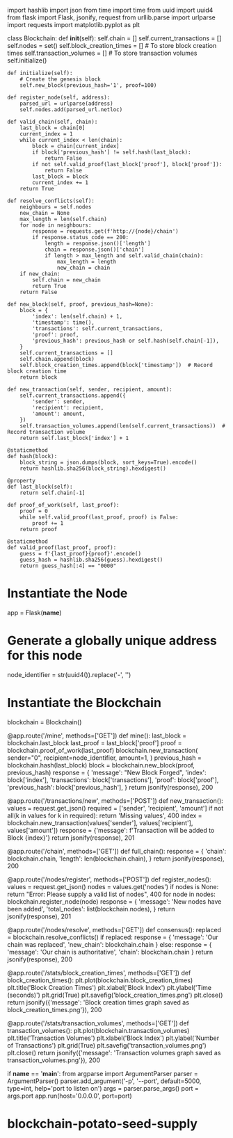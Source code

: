 import hashlib
import json
from time import time
from uuid import uuid4
from flask import Flask, jsonify, request
from urllib.parse import urlparse
import requests
import matplotlib.pyplot as plt

class Blockchain:
    def __init__(self):
        self.chain = []
        self.current_transactions = []
        self.nodes = set()
        self.block_creation_times = []  # To store block creation times
        self.transaction_volumes = []   # To store transaction volumes
        self.initialize()

    def initialize(self):
        # Create the genesis block
        self.new_block(previous_hash='1', proof=100)

    def register_node(self, address):
        parsed_url = urlparse(address)
        self.nodes.add(parsed_url.netloc)

    def valid_chain(self, chain):
        last_block = chain[0]
        current_index = 1
        while current_index < len(chain):
            block = chain[current_index]
            if block['previous_hash'] != self.hash(last_block):
                return False
            if not self.valid_proof(last_block['proof'], block['proof']):
                return False
            last_block = block
            current_index += 1
        return True

    def resolve_conflicts(self):
        neighbours = self.nodes
        new_chain = None
        max_length = len(self.chain)
        for node in neighbours:
            response = requests.get(f'http://{node}/chain')
            if response.status_code == 200:
                length = response.json()['length']
                chain = response.json()['chain']
                if length > max_length and self.valid_chain(chain):
                    max_length = length
                    new_chain = chain
        if new_chain:
            self.chain = new_chain
            return True
        return False

    def new_block(self, proof, previous_hash=None):
        block = {
            'index': len(self.chain) + 1,
            'timestamp': time(),
            'transactions': self.current_transactions,
            'proof': proof,
            'previous_hash': previous_hash or self.hash(self.chain[-1]),
        }
        self.current_transactions = []
        self.chain.append(block)
        self.block_creation_times.append(block['timestamp'])  # Record block creation time
        return block

    def new_transaction(self, sender, recipient, amount):
        self.current_transactions.append({
            'sender': sender,
            'recipient': recipient,
            'amount': amount,
        })
        self.transaction_volumes.append(len(self.current_transactions))  # Record transaction volume
        return self.last_block['index'] + 1

    @staticmethod
    def hash(block):
        block_string = json.dumps(block, sort_keys=True).encode()
        return hashlib.sha256(block_string).hexdigest()

    @property
    def last_block(self):
        return self.chain[-1]

    def proof_of_work(self, last_proof):
        proof = 0
        while self.valid_proof(last_proof, proof) is False:
            proof += 1
        return proof

    @staticmethod
    def valid_proof(last_proof, proof):
        guess = f'{last_proof}{proof}'.encode()
        guess_hash = hashlib.sha256(guess).hexdigest()
        return guess_hash[:4] == "0000"

# Instantiate the Node
app = Flask(__name__)

# Generate a globally unique address for this node
node_identifier = str(uuid4()).replace('-', '')

# Instantiate the Blockchain
blockchain = Blockchain()

@app.route('/mine', methods=['GET'])
def mine():
    last_block = blockchain.last_block
    last_proof = last_block['proof']
    proof = blockchain.proof_of_work(last_proof)
    blockchain.new_transaction(
        sender="0",
        recipient=node_identifier,
        amount=1,
    )
    previous_hash = blockchain.hash(last_block)
    block = blockchain.new_block(proof, previous_hash)
    response = {
        'message': "New Block Forged",
        'index': block['index'],
        'transactions': block['transactions'],
        'proof': block['proof'],
        'previous_hash': block['previous_hash'],
    }
    return jsonify(response), 200

@app.route('/transactions/new', methods=['POST'])
def new_transaction():
    values = request.get_json()
    required = ['sender', 'recipient', 'amount']
    if not all(k in values for k in required):
        return 'Missing values', 400
    index = blockchain.new_transaction(values['sender'], values['recipient'], values['amount'])
    response = {'message': f'Transaction will be added to Block {index}'}
    return jsonify(response), 201

@app.route('/chain', methods=['GET'])
def full_chain():
    response = {
        'chain': blockchain.chain,
        'length': len(blockchain.chain),
    }
    return jsonify(response), 200

@app.route('/nodes/register', methods=['POST'])
def register_nodes():
    values = request.get_json()
    nodes = values.get('nodes')
    if nodes is None:
        return "Error: Please supply a valid list of nodes", 400
    for node in nodes:
        blockchain.register_node(node)
    response = {
        'message': 'New nodes have been added',
        'total_nodes': list(blockchain.nodes),
    }
    return jsonify(response), 201

@app.route('/nodes/resolve', methods=['GET'])
def consensus():
    replaced = blockchain.resolve_conflicts()
    if replaced:
        response = {
            'message': 'Our chain was replaced',
            'new_chain': blockchain.chain
        }
    else:
        response = {
            'message': 'Our chain is authoritative',
            'chain': blockchain.chain
        }
    return jsonify(response), 200

@app.route('/stats/block_creation_times', methods=['GET'])
def block_creation_times():
    plt.plot(blockchain.block_creation_times)
    plt.title('Block Creation Times')
    plt.xlabel('Block Index')
    plt.ylabel('Time (seconds)')
    plt.grid(True)
    plt.savefig('block_creation_times.png')
    plt.close()
    return jsonify({'message': 'Block creation times graph saved as block_creation_times.png'}), 200

@app.route('/stats/transaction_volumes', methods=['GET'])
def transaction_volumes():
    plt.plot(blockchain.transaction_volumes)
    plt.title('Transaction Volumes')
    plt.xlabel('Block Index')
    plt.ylabel('Number of Transactions')
    plt.grid(True)
    plt.savefig('transaction_volumes.png')
    plt.close()
    return jsonify({'message': 'Transaction volumes graph saved as transaction_volumes.png'}), 200

if __name__ == '__main__':
    from argparse import ArgumentParser
    parser = ArgumentParser()
    parser.add_argument('-p', '--port', default=5000, type=int, help='port to listen on')
    args = parser.parse_args()
    port = args.port
    app.run(host='0.0.0.0', port=port)
# blockchain-potato-seed-supply
